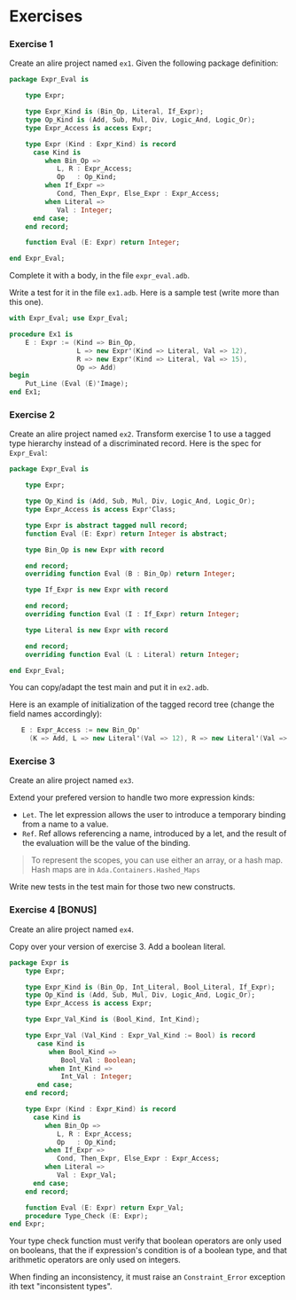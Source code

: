 Exercises
=========

### Exercise 1

Create an alire project named `ex1`. Given the following package definition:

```ada
package Expr_Eval is

    type Expr;

    type Expr_Kind is (Bin_Op, Literal, If_Expr);
    type Op_Kind is (Add, Sub, Mul, Div, Logic_And, Logic_Or);
    type Expr_Access is access Expr;

    type Expr (Kind : Expr_Kind) is record
      case Kind is
         when Bin_Op =>
            L, R : Expr_Access;
            Op   : Op_Kind;
         when If_Expr =>
            Cond, Then_Expr, Else_Expr : Expr_Access;
         when Literal =>
            Val : Integer;
      end case;
    end record;

    function Eval (E: Expr) return Integer;

end Expr_Eval;
```

Complete it with a body, in the file `expr_eval.adb`.

Write a test for it in the file `ex1.adb`. Here is a sample test (write more than this one).

```ada
with Expr_Eval; use Expr_Eval;

procedure Ex1 is
    E : Expr := (Kind => Bin_Op,
                 L => new Expr'(Kind => Literal, Val => 12),
                 R => new Expr'(Kind => Literal, Val => 15),
                 Op => Add)
begin
    Put_Line (Eval (E)'Image);
end Ex1;
```

### Exercise 2

Create an alire project named `ex2`. Transform exercise 1 to use a tagged type
hierarchy instead of a discriminated record. Here is the spec for `Expr_Eval`:

```ada
package Expr_Eval is

    type Expr;

    type Op_Kind is (Add, Sub, Mul, Div, Logic_And, Logic_Or);
    type Expr_Access is access Expr'Class;

    type Expr is abstract tagged null record;
    function Eval (E: Expr) return Integer is abstract;

    type Bin_Op is new Expr with record

    end record;
    overriding function Eval (B : Bin_Op) return Integer;

    type If_Expr is new Expr with record

    end record;
    overriding function Eval (I : If_Expr) return Integer;

    type Literal is new Expr with record

    end record;
    overriding function Eval (L : Literal) return Integer;

end Expr_Eval;
```

You can copy/adapt the test main and put it in `ex2.adb`.

Here is an example of initialization of the tagged record tree (change the
field names accordingly):

```ada
   E : Expr_Access := new Bin_Op'
     (K => Add, L => new Literal'(Val => 12), R => new Literal'(Val => 15));
```

### Exercise 3

Create an alire project named `ex3`.

Extend your prefered version to handle two more expression kinds:

- `Let`. The let expression allows the user to introduce a temporary
  binding from a name to a value.
- `Ref`. Ref allows referencing a name, introduced by a let, and the result
  of the evaluation will be the value of the binding.

> To represent the scopes, you can use either an array, or a hash map. Hash
> maps are in `Ada.Containers.Hashed_Maps`

Write new tests in the test main for those two new constructs.

### Exercise 4 [BONUS]

Create an alire project named `ex4`. 

Copy over your version of exercise 3. Add a boolean literal. 

```ada
package Expr is
    type Expr;

    type Expr_Kind is (Bin_Op, Int_Literal, Bool_Literal, If_Expr);
    type Op_Kind is (Add, Sub, Mul, Div, Logic_And, Logic_Or);
    type Expr_Access is access Expr;

    type Expr_Val_Kind is (Bool_Kind, Int_Kind);

    type Expr_Val (Val_Kind : Expr_Val_Kind := Bool) is record
       case Kind is
          when Bool_Kind =>
             Bool_Val : Boolean;
          when Int_Kind =>
             Int_Val : Integer;
       end case;
    end record;

    type Expr (Kind : Expr_Kind) is record
      case Kind is
         when Bin_Op =>
            L, R : Expr_Access;
            Op   : Op_Kind;
         when If_Expr =>
            Cond, Then_Expr, Else_Expr : Expr_Access;
         when Literal =>
            Val : Expr_Val;
      end case;
    end record;

    function Eval (E: Expr) return Expr_Val;
    procedure Type_Check (E: Expr);
end Expr;
```

Your type check function must verify that boolean operators are only
used on booleans, that the if expression's condition is of a boolean type, and
that arithmetic operators are only used on integers.

When finding an inconsistency, it must raise an `Constraint_Error` exception
ith text "inconsistent types".
